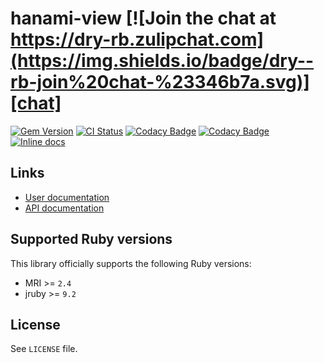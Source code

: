 [gem]: https://rubygems.org/gems/hanami-view
[actions]: https://github.com/hanami/view/actions
[codacy]: https://www.codacy.com/gh/hanami/view
[chat]: https://dry-rb.zulipchat.com
[inchpages]: http://inch-ci.org/github/hanami/view

# hanami-view [![Join the chat at https://dry-rb.zulipchat.com](https://img.shields.io/badge/dry--rb-join%20chat-%23346b7a.svg)][chat]

[![Gem Version](https://badge.fury.io/rb/hanami-view.svg)][gem]
[![CI Status](https://github.com/hanami/view/workflows/ci/badge.svg)][actions]
[![Codacy Badge](https://api.codacy.com/project/badge/Grade/fe8a45d76d8b45f6a680a29c48b43a99)][codacy]
[![Codacy Badge](https://api.codacy.com/project/badge/Coverage/fe8a45d76d8b45f6a680a29c48b43a99)][codacy]
[![Inline docs](http://inch-ci.org/github/hanami/view.svg?branch=master)][inchpages]

## Links

* [User documentation](http://dry-rb.org/gems/hanami-view)
* [API documentation](http://rubydoc.info/gems/hanami-view)

## Supported Ruby versions

This library officially supports the following Ruby versions:

* MRI >= `2.4`
* jruby >= `9.2`

## License

See `LICENSE` file.
